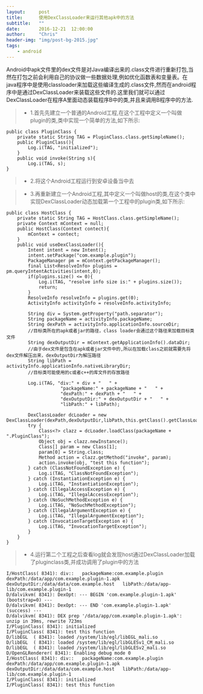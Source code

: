 ```yaml
---
layout:     post
title:      使用DexClassLoader来运行其他apk中的方法 
subtitle:   ""
date:       2016-12-21  12:00:00
author:     "Chris"
header-img: "img/post-bg-2015.jpg"
tags:
    - android
---
```




Android中apk文件里的dex文件是对Java编译出来的.class文件进行重新打包,当然在打包之前会利用自己的协议做一些数据处理,例如优化函数表和变量表。在java程序中是使用classloader来加载这些编译生成的.class文件,然而在android程序中是通过DexClassLoader来装载这些文件的.这里我们就可以通过DexClassLoader在程序A里面动态装载程序B中的类,并且来调用B程序中的方法.


>* 1.首先先建立一个普通的Android工程,在这个工程中定义一个叫做plugin的类,类中实现一个简单的方法,如下所示:


	public class PluginClass {
		private static String TAG = PluginClass.class.getSimpleName();
		public PluginClass(){
			Log.i(TAG, "initialized");
		}
		public void invoke(String s){
			Log.i(TAG, s);
	}

>* 2.将这个Android工程运行到安卓设备当中去

>* 3.再重新建立一个Android工程,其中定义一个叫做host的类,在这个类中实现DexClassLoader动态加载第一个工程中的plugin类,如下所示:

	public class HostClass {
		private static String TAG = HostClass.class.getSimpleName();
		private Context mContext = null;
		public HostClass(Context contect){
			mContext = contect;
		}
		public void useDexClassLoader(){
			Intent intent = new Intent();
			intent.setPackage("com.example.plugin");
			PackageManager pm = mContext.getPackageManager();
			final List<ResolveInfo> plugins = pm.queryIntentActivities(intent,0);
			if(plugins.size() <= 0){
				Log.i(TAG, "resolve info size is:" + plugins.size());
				return;
			}
			ResolveInfo resolveInfo = plugins.get(0);
			ActivityInfo activityInfo = resolveInfo.activityInfo;
			
			String div = System.getProperty("path.separator");
			String packageName = activityInfo.packageName;
			String dexPath = activityInfo.applicationInfo.sourceDir;
			//目标类所在的apk或者jar的路径，class loader会通过这个路径来加载目标类文件
			String dexOutputDir = mContext.getApplicationInfo().dataDir;
			//由于dex文件是包含在apk或者jar文件中的,所以在加载class之前就需要先将dex文件解压出来，dexOutputDir为解压路径
			String libPath = activityInfo.applicationInfo.nativeLibraryDir;
			//目标类可能使用的c或者c++的库文件的存放路径
			
			Log.i(TAG, "div:" + div + "   " + 
						"packageName:" + packageName + "   " +
						"dexPath:" + dexPath + "   " +
						"dexOutputDir:" + dexOutputDir + "   " +
						"libPath:" + libPath);
			
			DexClassLoader dcLoader = new DexClassLoader(dexPath,dexOutputDir,libPath,this.getClass().getClassLoader());
			try {
				Class<?> clazz = dcLoader.loadClass(packageName + ".PluginClass");
				Object obj = clazz.newInstance();
				Class[] param = new Class[1];
				param[0] = String.class;
				Method action = clazz.getMethod("invoke", param);
				action.invoke(obj, "test this function");
			} catch (ClassNotFoundException e) {
				Log.i(TAG, "ClassNotFoundException");
			} catch (InstantiationException e) {
				Log.i(TAG, "InstantiationException");
			} catch (IllegalAccessException e) {
				Log.i(TAG, "IllegalAccessException");
			} catch (NoSuchMethodException e) {
				Log.i(TAG, "NoSuchMethodException");
			} catch (IllegalArgumentException e) {
				Log.i(TAG, "IllegalArgumentException");
			} catch (InvocationTargetException e) {
				Log.i(TAG, "InvocationTargetException");
			}
		}
	}

>* 4.运行第二个工程之后查看log就会发现host通过DexClassLoader加载了pluginclass类,并成功调用了plugin中的方法

	I/HostClass( 8341): div::   packageName:com.example.plugin   dexPath:/data/app/com.example.plugin-1.apk   dexOutputDir:/data/data/com.example.host   libPath:/data/app-lib/com.example.plugin-1
	D/dalvikvm( 8341): DexOpt: --- BEGIN 'com.example.plugin-1.apk' (bootstrap=0) ---
	D/dalvikvm( 8341): DexOpt: --- END 'com.example.plugin-1.apk' (success) ---
	D/dalvikvm( 8341): DEX prep '/data/app/com.example.plugin-1.apk': unzip in 39ms, rewrite 723ms
	I/PluginClass( 8341): initialized
	I/PluginClass( 8341): test this function
	D/libEGL  ( 8341): loaded /system/lib/egl/libEGL_mali.so
	D/libEGL  ( 8341): loaded /system/lib/egl/libGLESv1_CM_mali.so
	D/libEGL  ( 8341): loaded /system/lib/egl/libGLESv2_mali.so
	D/OpenGLRenderer( 8341): Enabling debug mode 0
	I/HostClass( 8341): div::   packageName:com.example.plugin   dexPath:/data/app/com.example.plugin-1.apk   dexOutputDir:/data/data/com.example.host   libPath:/data/app-lib/com.example.plugin-1
	I/PluginClass( 8341): initialized
	I/PluginClass( 8341): test this function